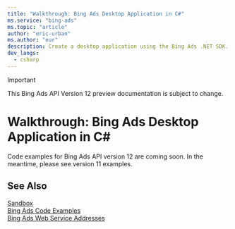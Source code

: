 ```yaml
---
title: "Walkthrough: Bing Ads Desktop Application in C#"
ms.service: "bing-ads"
ms.topic: "article"
author: "eric-urban"
ms.author: "eur"
description: Create a desktop application using the Bing Ads .NET SDK.
dev_langs:
  - csharp
---
```

> [!IMPORTANT]
> This Bing Ads API Version 12 preview documentation is subject to change.

# Walkthrough: Bing Ads Desktop Application in C# #
Code examples for Bing Ads API version 12 are coming soon. In the meantime, please see version 11 examples.

## See Also
[Sandbox](sandbox.md)  
[Bing Ads Code Examples](code-examples.md)  
[Bing Ads Web Service Addresses](web-service-addresses.md)  

